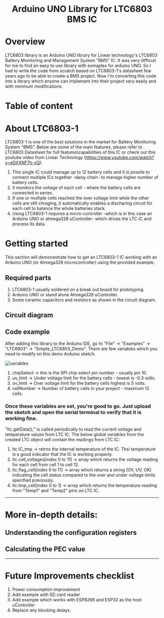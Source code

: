 <h1 align="center">Arduino UNO Library for LTC6803 BMS IC</h1>

# Overview
LTC6803 library is an Arduino UNO library for Linear technology's LTC6803 Battery Monitoring and Management System "BMS" IC. It was very difficult for me to find an easy to use library with exmaples for arduino UNO. So I had to write the code from scratch based on LTC6803-1's datasheet few years ago to be able to create a BMS project. Now I'm converting this code into a library which anyone can implement into their project very easily and with minimum modifications. 


# Table of content


# About LTC6803-1

LTC6803-1 is one of the best solutions in the market for Battery Monitoring System "BMS". Below are some of the main features, please refer to LTC6803 Datasheet for full features\capabilities of this IC or check out this youtube video from Linear Technology (https://www.youtube.com/watch?v=eDXXNF7h-vQ).

1. This single IC could manage up to 12 battery cells and it is possile to connect multiple ICs together -daisy chain- to manage higher number of battery cells. 
2. It monitors the voltage of each cell - where the battery cells are connected in series.
3. If one or multiple cells reached the over voltage limit while the other cells are still chraging, it automatically enables a discharing circuit for each cell to balance the whole batteries stack. 
4. Using LTC6803-1 requires a micro-controller -which is in this case an Arduino UNO or atmega328 uController- which drives the LTC IC and process its data.


# Getting started
This section will demonestrate how to get an LTC6803-1 IC working with an Arduino UNO (or Atmega328 microcontroller) using the provided example. 
## Required parts
1. LTC6803-1 usually soldered on a break out board for prototyping. 
2. Arduino UNO or stand alone Atmega328 uController. 
3. Some ceramic capacitors and resistors as shown in the circuit diagram. 

## Circuit diagram

## Code example
After adding this library to the Arduino IDE, go to "File" -> "Examples" -> "LTC6803" -> "Simple_LTC6803_Demo".
There are few variables which you need to modify on this demo Arduino sketch.

![variables](https://user-images.githubusercontent.com/109140923/181738522-28dea316-4de4-4145-9c5b-70ed07bb308b.PNG)

1. chipSelect -> this is the SPI chip select pin number - usually pin 10.
2. uv_limit -> Under voltage limit for the battery cells - lowest is -0.3 volts.
3. ov_limit -> Over voltage limit for the battery cells highest is 5 volts.
4. cellNumber -> Number of battery cells in your project - maximum 12 cells.

### Once these variables are set, you're good to go. Just upload the sketch and open the serial terminal to verify that it is working fine.

"ltc.getData();" is called periodically to read the current voltage and temperature values from LTC IC. 
The below global variables from the created LTC object will contain the readings from LTC IC:
1. ltc.IC_tmp -> retrns the internal temperature of the IC. Thsi temperature is a good indicator that the IC is working properly.
2. ltc.cell_voltages[index 0 to 11] -> array which returns the voltage reading for each cell from cell 1 to cell 12.
3. ltc.flag_cell[index 0 to 11] -> array which returns a string (OV, UV, OK) indicating the cell status compared to the over and under voltage limits specified previously. 
4. ltc.tmp_cell[index 0 to 1] -> array which returns the temperature reading from "Temp1" and "Temp2" pins on LTC IC. 

---

# More in-depth details:
## Understanding the configuration registers
## Calculating the PEC value

---

# Future Improvements checklist
1. Power consumption improvement
2. Add example with SD card reader
3. Add example which works with ESP8266 and ESP32 as the host uController
4. Replace any blocking delays.
